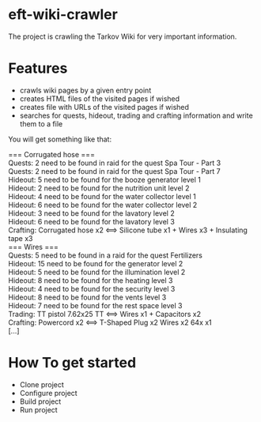 # eft-wiki-crawler
The project is crawling the Tarkov Wiki for very important information.

# Features
- crawls wiki pages by a given entry point
- creates HTML files of the visited pages if wished
- creates file with URLs of the visited pages if wished
- searches for quests, hideout, trading and crafting information and write them to a file

You will get something like that:

=== Corrugated hose ===<br/>
    Quests: 2 need to be found in raid for the quest Spa Tour - Part 3<br/>
    Quests: 2 need to be found in raid for the quest Spa Tour - Part 7<br/>
    Hideout: 5 need to be found for the booze generator level 1<br/>
    Hideout: 2 need to be found for the nutrition unit level 2<br/>
    Hideout: 4 need to be found for the water collector level 1<br/>
    Hideout: 6 need to be found for the water collector level 2<br/>
    Hideout: 3 need to be found for the lavatory level 2<br/>
    Hideout: 6 need to be found for the lavatory level 3<br/>
    Crafting: Corrugated hose x2 <==> Silicone tube x1 + Wires x3 + Insulating tape x3<br/>
=== Wires ===<br/>
    Quests: 5 need to be found in a raid for the quest Fertilizers<br/>
    Hideout: 15 need to be found for the generator level 2<br/>
    Hideout: 5 need to be found for the illumination level 2<br/>
    Hideout: 8 need to be found for the heating level 3<br/>
    Hideout: 4 need to be found for the security level 3<br/>
    Hideout: 8 need to be found for the vents level 3<br/>
    Hideout: 7 need to be found for the rest space level 3<br/>
    Trading: TT pistol 7.62x25 TT <==> Wires x1 + Capacitors x2<br/>
    Crafting: Powercord x2 <==> T-Shaped Plug x2  Wires x2    64x x1<br/>
    [...]

# How To get started
- Clone project
- Configure project
- Build project
- Run project
